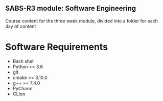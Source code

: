 ## SABS-R3 module: Software Engineering

Course content for the three week module, divided into a folder for each day of content

# Software Requirements

- Bash shell
- Python >= 3.6
- git 
- cmake >= 3.10.0 
- g++ >= 7.4.0
- PyCharm
- CLion
